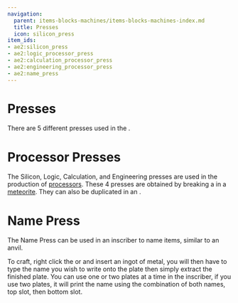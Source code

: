 ```yaml
---
navigation:
  parent: items-blocks-machines/items-blocks-machines-index.md
  title: Presses
  icon: silicon_press
item_ids:
- ae2:silicon_press
- ae2:logic_processor_press
- ae2:calculation_processor_press
- ae2:engineering_processor_press
- ae2:name_press
---
```

# Presses

There are 5 different presses used in the <ItemLink id="inscriber" />. 

<Row>
<ItemImage id="silicon_press" scale="4" /><ItemImage id="logic_processor_press" scale="4" />
<ItemImage id="calculation_processor_press" scale="4" /><ItemImage id="engineering_processor_press" scale="4" />
</Row>

<ItemImage id="name_press" scale="4" />

# Processor Presses

The Silicon, Logic, Calculation, and Engineering presses are used in the production of [processors](processors.md).
These 4 presses are obtained by breaking a <ItemLink id="mysterious_cube" /> in a [meteorite](./features/meteorites.md).
They can also be duplicated in an <ItemLink id="inscriber" />.

<Column>
<Row><RecipeFor id="silicon_press" /><RecipeFor id="logic_processor_press" /></Row>
<Row><RecipeFor id="calculation_processor_press" /><RecipeFor id="engineering_processor_press" /></Row>
</Column>

# Name Press

The Name Press can be used in an inscriber to name items, similar to an anvil.

To craft, right click the <ItemLink id="certus_quartz_cutting_knife"/> or <ItemLink id="nether_quartz_cutting_knife"/>
and insert an ingot of metal, you will then have to type the name you
wish to write onto the plate then simply extract the finished plate. You can use one or two plates at a time in the inscriber,
if you use two plates, it will print the name using the combination of both names, top slot, then bottom slot.